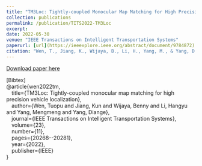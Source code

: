 ```yaml
---
title: "TM3Loc: Tightly-coupled Monocular Map Matching for High Precision Vehicle Localization"
collection: publications
permalink: /publication/TITS2022-TM3Loc
excerpt:
date: 2022-05-30
venue: "IEEE Transactions on Intelligent Transportation Systems"
paperurl: [url](https://ieeexplore.ieee.org/abstract/document/9784872)
citation: "Wen, T., Jiang, K., Wijaya, B., Li, H., Yang, M., & Yang, D. (2022). TM3Loc: Tightly-coupled monocular map matching for high precision vehicle localization. IEEE Transactions on Intelligent Transportation Systems, 23(11), 20268-20281."
---
```

<!-- This paper is about the number 1. The number 2 is left for future work. -->

[Download paper here](http://hangyu-li.github.io/files/TITS2022-TM3Loc.pdf)

\[Bibtex\]  
@article{wen2022tm,  
&emsp;title={TM3Loc: Tightly-coupled monocular map matching for high precision vehicle localization},  
&emsp;author={Wen, Tuopu and Jiang, Kun and Wijaya, Benny and Li, Hangyu and Yang, Mengmeng and Yang, Diange},  
&emsp;journal={IEEE Transactions on Intelligent Transportation Systems},  
&emsp;volume={23},  
&emsp;number={11},  
&emsp;pages={20268--20281},  
&emsp;year={2022},  
&emsp;publisher={IEEE}  
} 

<!-- Recommended citation: Your Name, You. (2009). "Paper Title Number 1." <i>Journal 1</i>. 1(1). -->
